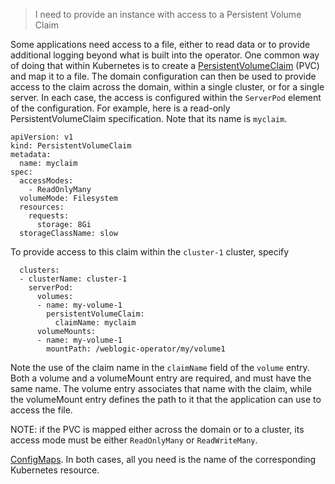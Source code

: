 > I need to provide an instance with access to a Persistent Volume Claim

Some applications need access to a file, either to read data or to provide additional logging beyond what is 
built into the operator. One common way of doing that within Kubernetes is to create a 
[PersistentVolumeClaim](https://kubernetes.io/docs/concepts/storage/persistent-volumes/#persistentvolumeclaims) (PVC) and map
it to a file. The domain configuration can then be used to provide access to the claim across the domain, 
within a single cluster, or for a single server.
In each case, the access is configured within the ``ServerPod`` element of the configuration. For example, here is
a read-only PersistentVolumeClaim specification. Note that its name is `myclaim`.

```
apiVersion: v1
kind: PersistentVolumeClaim
metadata:
  name: myclaim
spec:
  accessModes:
    - ReadOnlyMany
  volumeMode: Filesystem
  resources:
    requests:
      storage: 8Gi
  storageClassName: slow
```

To provide access to this claim within the `cluster-1` cluster, specify 

```
  clusters:
  - clusterName: cluster-1
    serverPod:
      volumes:
      - name: my-volume-1
        persistentVolumeClaim:
          claimName: myclaim
      volumeMounts:
      - name: my-volume-1
        mountPath: /weblogic-operator/my/volume1

``` 
Note the use of the claim name in the `claimName` field of the `volume` entry. Both a volume and a 
volumeMount entry are required, and must have the same name. The volume entry associates that name with the claim,
while the volumeMount entry defines the path to it that the application can use to access the file.

NOTE: if the PVC is mapped either across the domain or to a cluster, 
its access mode must be either `ReadOnlyMany` or `ReadWriteMany`.

[ConfigMaps](https://kubernetes.io/docs/concepts/storage/volumes/#configmap). In both cases, all you need
is the name of the corresponding Kubernetes resource.
